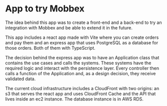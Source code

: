 # App to try Mobbex

The idea behind this app was to create a front-end and a back-end to try an integration with Mobbex and be able to extend it in the future.

This app includes a react app made with Vite where you can create orders and pay them and an express app that uses PostgreSQL as a database for those orders.
Both of them with TypeScript.

The decision behind the express app was to have an Application class that contains the use cases and calls the systems. These systems have the required logic and interact with the persistence layer.
Every controller then calls a function of the Application and, as a design decision, they receive validated data.

The current cloud infrastructure includes a CloudFront with two origins: an s3 that serves the react app and uses CloudFront Cache and the API that lives inside an ec2 instance. The database instance is in AWS RDS.
